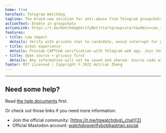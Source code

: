 ```yaml
---
home: true
heroText: Telegram Watchdog
tagline: The brand-new solution for anti-abuse from Telegram groupchats.
actionText: Enable in groupchats
actionLink: https://t.me/WatchdogVerifyBot?startgroup=start&admin=can_invite_users
features:
- title: Low impact
  details: Verify with private chat to candidate, avoid interrupt for groupchats.
- title: Great experience
  details: Provide CAPTCHA verification with Telegram web app. Join the groupchats with just taps
- title: Open source + privacy first
  details: Any information will not be saved and shared. Source code are opened and everyone can review or contribute.
footer: MIT Licensed | Copyright © 2022 Astrian Zheng
---
```


---- 
## Need some help?
Read [the help documents][1] first.

Or check out those links if you need more information:

- Join the official community: [https://t.me/tgwatchdog\_chat][2]
- Official Mastodon account: <a rel="me" href="https://astrian.social/@watchdogverifybot">watchdogverifybot@astrian.social</a>

[1]:	/help/
[2]:	https://t.me/tgwatchdog_chat
[3]:	https://t.me/tgwatchdog_update